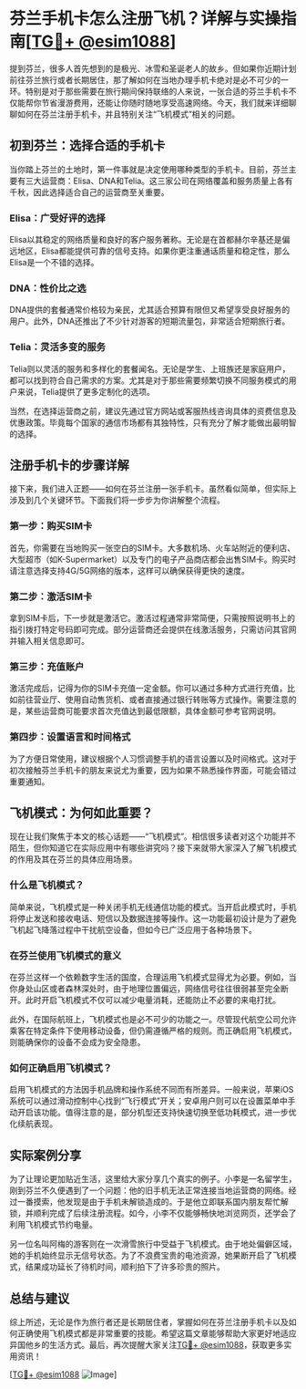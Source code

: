# 芬兰手机卡怎么注册飞机？详解与实操指南[[TG💪+ @esim1088](https://t.me/s/esim1088)]

提到芬兰，很多人首先想到的是极光、冰雪和圣诞老人的故乡。但如果你近期计划前往芬兰旅行或者长期居住，那了解如何在当地办理手机卡绝对是必不可少的一环。特别是对于那些需要在旅行期间保持联络的人来说，一张合适的芬兰手机卡不仅能帮你节省漫游费用，还能让你随时随地享受高速网络。今天，我们就来详细聊聊如何在芬兰注册手机卡，并且特别关注“飞机模式”相关的问题。

## 初到芬兰：选择合适的手机卡

当你踏上芬兰的土地时，第一件事就是决定使用哪种类型的手机卡。目前，芬兰主要有三大运营商：Elisa、DNA和Telia。这三家公司在网络覆盖和服务质量上各有千秋，因此选择适合自己的运营商至关重要。

### Elisa：广受好评的选择
Elisa以其稳定的网络质量和良好的客户服务著称。无论是在首都赫尔辛基还是偏远地区，Elisa都能提供可靠的信号支持。如果你更注重通话质量和稳定性，那么Elisa是一个不错的选择。

### DNA：性价比之选
DNA提供的套餐通常价格较为亲民，尤其适合预算有限但又希望享受良好服务的用户。此外，DNA还推出了不少针对游客的短期流量包，非常适合短期旅行者。

### Telia：灵活多变的服务
Telia则以灵活的服务和多样化的套餐闻名。无论是学生、上班族还是家庭用户，都可以找到符合自己需求的方案。尤其是对于那些需要频繁切换不同服务模式的用户来说，Telia提供了更多定制化的选项。

当然，在选择运营商之前，建议先通过官方网站或客服热线咨询具体的资费信息及优惠政策。毕竟每个国家的通信市场都有其独特性，只有充分了解才能做出最明智的选择。

## 注册手机卡的步骤详解

接下来，我们进入正题——如何在芬兰注册一张手机卡。虽然看似简单，但实际上涉及到几个关键环节。下面我们将一步步为你讲解整个流程。

### 第一步：购买SIM卡
首先，你需要在当地购买一张空白的SIM卡。大多数机场、火车站附近的便利店、大型超市（如K-Supermarket）以及专门的电子产品商店都会出售SIM卡。购买时请注意选择支持4G/5G网络的版本，这样可以确保获得更快的速度。

### 第二步：激活SIM卡
拿到SIM卡后，下一步就是激活它。激活过程通常非常简便，只需按照说明书上的指引拨打特定号码即可完成。部分运营商还会提供在线激活服务，只需访问其官网并输入相关信息即可。

### 第三步：充值账户
激活完成后，记得为你的SIM卡充值一定金额。你可以通过多种方式进行充值，比如前往营业厅、使用自动售货机、或者直接通过银行转账等方式操作。需要注意的是，某些运营商可能要求首次充值达到最低限额，具体金额可参考官网说明。

### 第四步：设置语言和时间格式
为了方便日常使用，建议根据个人习惯调整手机的语言设置以及时间格式。这对于初次接触芬兰手机卡的朋友来说尤为重要，因为如果不熟悉操作界面，可能会错过重要通知。

## 飞机模式：为何如此重要？

现在让我们聚焦于本文的核心话题——“飞机模式”。相信很多读者对这个功能并不陌生，但你知道它在实际应用中有哪些讲究吗？接下来就带大家深入了解飞机模式的作用及其在芬兰的具体应用场景。

### 什么是飞机模式？
简单来说，飞机模式是一种关闭手机无线通信功能的模式。当开启此模式时，手机将停止发送和接收电话、短信以及数据连接等操作。这一功能最初设计是为了避免飞机起飞降落过程中干扰航空设备，但如今已广泛应用于各种场景下。

### 在芬兰使用飞机模式的意义
在芬兰这样一个依赖数字生活的国度，合理运用飞机模式显得尤为必要。例如，当你身处山区或者森林深处时，由于地理位置偏远，网络信号往往很弱甚至完全断开。此时开启飞机模式不仅可以减少电量消耗，还能防止不必要的来电打扰。

此外，在国际航班上，飞机模式也是必不可少的功能之一。尽管现代航空公司允许乘客在特定条件下使用移动设备，但仍需遵循严格的规则。而正确启用飞机模式，则能确保你的设备不会成为安全隐患。

### 如何正确启用飞机模式？
启用飞机模式的方法因手机品牌和操作系统不同而有所差异。一般来说，苹果iOS系统可以通过滑动控制中心找到“飞行模式”开关；安卓用户则可以在设置菜单中手动开启该功能。值得注意的是，部分机型还支持快速切换至低功耗模式，进一步优化续航表现。

## 实际案例分享

为了让理论更加贴近生活，这里给大家分享几个真实的例子。小李是一名留学生，刚到芬兰不久便遇到了一个问题：他的旧手机无法正常连接当地运营商的网络。经过一番摸索，他发现是由于手机未解锁造成的。于是他立即联系国内朋友帮忙解锁，并顺利完成了后续注册流程。如今，小李不仅能够畅快地浏览网页，还学会了利用飞机模式节约电量。

另一位名叫阿梅的游客则在一次滑雪旅行中受益于飞机模式。由于地处偏僻区域，她的手机始终显示无信号状态。为了不浪费宝贵的电池资源，她果断开启了飞机模式，结果成功延长了待机时间，顺利拍下了许多珍贵的照片。

## 总结与建议

综上所述，无论是作为旅行者还是长期居住者，掌握如何在芬兰注册手机卡以及如何正确使用飞机模式都是非常重要的技能。希望这篇文章能够帮助大家更好地适应异国他乡的生活方式。最后，再次提醒大家关注[TG💪+ @esim1088](https://t.me/s/esim1088)，获取更多实用资讯！

[[TG💪+ @esim1088](https://t.me/s/esim1088) ![Image](https://i.postimg.cc/4NQfJmqS/Snipaste-2025-05-13-00-14-12.png)]